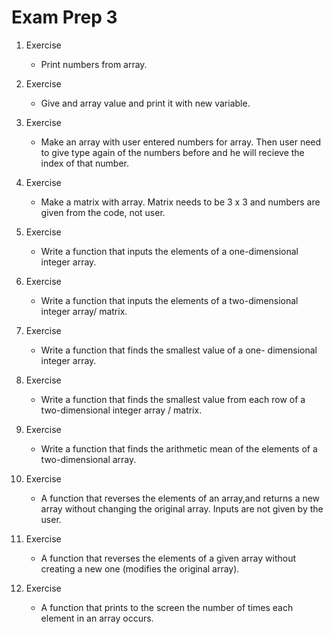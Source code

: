 # Exam Prep 3

1. Exercise
   - Print numbers from array.

2. Exercise
   - Give and array value and print it with new variable.

3. Exercise
   - Make an array with user entered numbers for array. Then user need to give type again of the numbers before and he will recieve the index of that number.

4. Exercise
   - Make a matrix with array. Matrix needs to be 3 x 3 and numbers are given from the code, not user.

5. Exercise
   -  Write a function that inputs the elements of a one-dimensional integer array.

6. Exercise
   - Write a function that inputs the elements of a two-dimensional integer array/ matrix.

7. Exercise
   - Write a function that finds the smallest value of a one- dimensional integer array.

8. Exercise
   - Write a function that finds the smallest value from each row of a two-dimensional integer array / matrix.

9. Exercise
   - Write a function that finds the arithmetic mean of the elements of a two-dimensional array.

10. Exercise
    - A function that reverses the elements of an array,and returns a new array without changing the original array. Inputs are not given by the user.

11. Exercise
    - A function that reverses the elements of a given array without creating a new one (modifies the original array).

12. Exercise
    - A function that prints to the screen the number of times each element in an array occurs.
